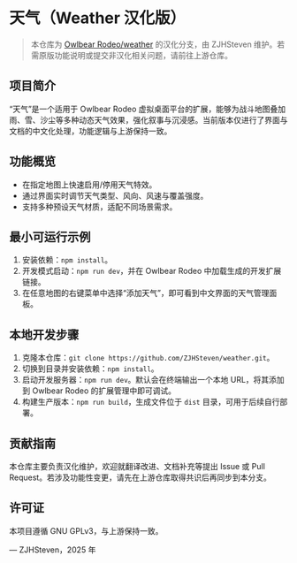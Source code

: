 # 天气（Weather 汉化版）

> 本仓库为 [Owlbear Rodeo/weather](https://github.com/owlbear-rodeo/weather) 的汉化分支，由 ZJHSteven 维护。若需原版功能说明或提交非汉化相关问题，请前往上游仓库。

## 项目简介

“天气”是一个适用于 Owlbear Rodeo 虚拟桌面平台的扩展，能够为战斗地图叠加雨、雪、沙尘等多种动态天气效果，强化叙事与沉浸感。当前版本仅进行了界面与文档的中文化处理，功能逻辑与上游保持一致。

## 功能概览
- 在指定地图上快速启用/停用天气特效。
- 通过界面实时调节天气类型、风向、风速与覆盖强度。
- 支持多种预设天气材质，适配不同场景需求。

## 最小可运行示例
1. 安装依赖：`npm install`。
2. 开发模式启动：`npm run dev`，并在 Owlbear Rodeo 中加载生成的开发扩展链接。
3. 在任意地图的右键菜单中选择“添加天气”，即可看到中文界面的天气管理面板。

## 本地开发步骤
1. 克隆本仓库：`git clone https://github.com/ZJHSteven/weather.git`。
2. 切换到目录并安装依赖：`npm install`。
3. 启动开发服务器：`npm run dev`。默认会在终端输出一个本地 URL，将其添加到 Owlbear Rodeo 的扩展管理中即可调试。
4. 构建生产版本：`npm run build`，生成文件位于 `dist` 目录，可用于后续自行部署。

## 贡献指南
本仓库主要负责汉化维护，欢迎就翻译改进、文档补充等提出 Issue 或 Pull Request。若涉及功能性变更，请先在上游仓库取得共识后再同步到本分支。

## 许可证
本项目遵循 GNU GPLv3，与上游保持一致。

— ZJHSteven，2025 年
